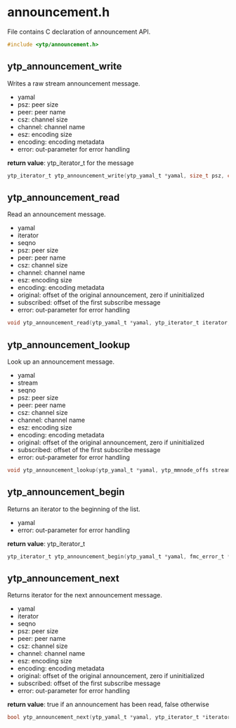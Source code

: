 # announcement.h

File contains C declaration of announcement API.

```c
#include <ytp/announcement.h>
```

## ytp_announcement_write

Writes a raw stream announcement message. 

- yamal
- psz: peer size
- peer: peer name
- csz: channel size
- channel: channel name
- esz: encoding size
- encoding: encoding metadata
- error: out-parameter for error handling

**return value**: ytp_iterator_t for the message

```c
ytp_iterator_t ytp_announcement_write(ytp_yamal_t *yamal, size_t psz, const char *peer, size_t csz, const char *channel, size_t esz, const char *encoding, fmc_error_t **error)
```

## ytp_announcement_read

Read an announcement message. 

- yamal
- iterator
- seqno
- psz: peer size
- peer: peer name
- csz: channel size
- channel: channel name
- esz: encoding size
- encoding: encoding metadata
- original: offset of the original announcement, zero if uninitialized
- subscribed: offset of the first subscribe message
- error: out-parameter for error handling

```c
void ytp_announcement_read(ytp_yamal_t *yamal, ytp_iterator_t iterator, uint64_t *seqno, size_t *psz, const char **peer, size_t *csz, const char **channel, size_t *esz, const char **encoding, ytp_mmnode_offs **original, ytp_mmnode_offs **subscribed, fmc_error_t **error)
```

## ytp_announcement_lookup

Look up an announcement message. 

- yamal
- stream
- seqno
- psz: peer size
- peer: peer name
- csz: channel size
- channel: channel name
- esz: encoding size
- encoding: encoding metadata
- original: offset of the original announcement, zero if uninitialized
- subscribed: offset of the first subscribe message
- error: out-parameter for error handling

```c
void ytp_announcement_lookup(ytp_yamal_t *yamal, ytp_mmnode_offs stream, uint64_t *seqno, size_t *psz, const char **peer, size_t *csz, const char **channel, size_t *esz, const char **encoding, ytp_mmnode_offs **original, ytp_mmnode_offs **subscribed, fmc_error_t **error)
```

## ytp_announcement_begin

Returns an iterator to the beginning of the list. 

- yamal
- error: out-parameter for error handling

**return value**: ytp_iterator_t

```c
ytp_iterator_t ytp_announcement_begin(ytp_yamal_t *yamal, fmc_error_t **error)
```

## ytp_announcement_next

Returns iterator for the next announcement message. 

- yamal
- iterator
- seqno
- psz: peer size
- peer: peer name
- csz: channel size
- channel: channel name
- esz: encoding size
- encoding: encoding metadata
- original: offset of the original announcement, zero if uninitialized
- subscribed: offset of the first subscribe message
- error: out-parameter for error handling

**return value**: true if an announcement has been read, false otherwise

```c
bool ytp_announcement_next(ytp_yamal_t *yamal, ytp_iterator_t *iterator, uint64_t *seqno, ytp_mmnode_offs *stream, size_t *psz, const char **peer, size_t *csz, const char **channel, size_t *esz, const char **encoding, ytp_mmnode_offs **original, ytp_mmnode_offs **subscribed, fmc_error_t **error)
```

